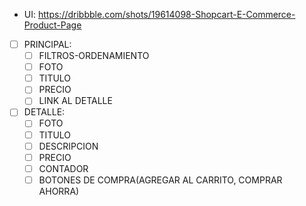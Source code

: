 - UI: https://dribbble.com/shots/19614098-Shopcart-E-Commerce-Product-Page

- [ ] PRINCIPAL:
  - [ ] FILTROS-ORDENAMIENTO
  - [ ] FOTO
  - [ ] TITULO
  - [ ] PRECIO
  - [ ] LINK AL DETALLE
- [ ] DETALLE:
  - [ ] FOTO
  - [ ] TITULO
  - [ ] DESCRIPCION
  - [ ] PRECIO
  - [ ] CONTADOR
  - [ ] BOTONES DE COMPRA(AGREGAR AL CARRITO, COMPRAR AHORRA)
